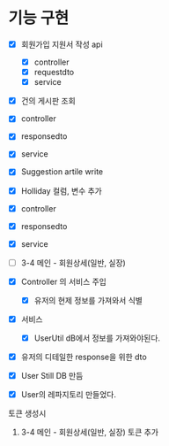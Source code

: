 # 기능 구현

- [x] 회원가입 지원서 작성 api
  - [x] controller
  - [x] requestdto
  - [x] service

- [x]  건의 게시판 조회
  - [x] controller
  - [x] responsedto
  - [x] service
- [x]  Suggestion artile write
  - [x] Holliday  컬럼, 변수 추가
  - [x] controller
  - [x] responsedto
  - [x] service
- [ ]   3-4 메인 - 회원상세(일반, 실장)
  - [x] Controller 의 서비스 주입
    - [x] 유저의 현제 정보를 가져와서 식별
  - [x] 서비스 
    - [x] UserUtil dB에서 정보를 가져와야된다.
  - [x] 유저의 디테일한 response을 위한 dto
  - [x] User Still DB 만듬
  - [x] User의 레파지토리 만들었다.



토큰 생성시 

1.  3-4 메인 - 회원상세(일반, 실장) 토큰 추가




